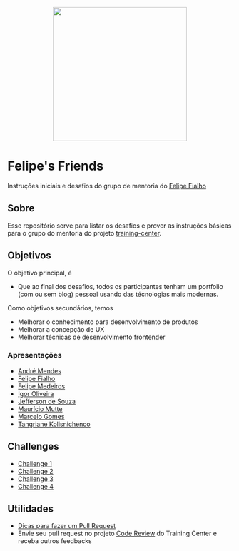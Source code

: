<p align="center"><img src="https://user-images.githubusercontent.com/3603793/28849593-1d731f5c-76ee-11e7-8e7a-c39e80af1c2f.png" width="300"></p>

# Felipe's Friends

Instruções iniciais e desafios do grupo de mentoria do [Felipe Fialho](https://github.com/training-center/mentoria/blob/master/profiles/mentors/profiles/felipe_fialho.md)

## Sobre

Esse repositório serve para listar os desafios e prover as instruções básicas para o grupo do mentoria do projeto [training-center](https://github.com/training-center).

## Objetivos

O objetivo principal, é 

- Que ao final dos desafios, todos os participantes tenham um portfolio (com ou sem blog) pessoal usando das técnologias mais modernas.

Como objetivos secundários, temos 

- Melhorar o conhecimento para desenvolvimento de produtos
- Melhorar a concepção de UX 
- Melhorar técnicas de desenvolvimento frontender

### Apresentações

- [André Mendes](apresentacoes/andre-mendes.md)
- [Felipe Fialho](apresentacoes/felipe-fialho.md)
- [Felipe Medeiros](apresentacoes/felipe-medeiros.md)
- [Igor Oliveira](apresentacoes/igor-oliveira.md)
- [Jefferson de Souza](apresentacoes/jefferson-de-souza.md)
- [Maurício Mutte](apresentacoes/mauricio-mutte.md)
- [Marcelo Gomes](apresentacoes/marcelo_gomes.md)
- [Tangriane Kolisnichenco](apresentacoes/tangriane-kolisnichenco.md)

## Challenges

- [Challenge 1](challenges/challenge-1.md)
- [Challenge 2](challenges/challenge-2.md)
- [Challenge 3](challenges/challenge-3.md)
- [Challenge 4](challenges/challenge-4.md)

## Utilidades

- [Dicas para fazer um Pull Request](utils/pull-request.md)
- Envie seu pull request no projeto [Code Review](https://github.com/training-center/code-review) do Training Center e receba outros feedbacks




